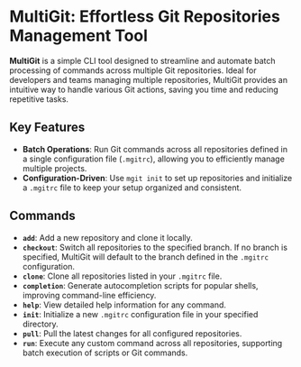 # MultiGit: Effortless Git Repositories Management Tool

**MultiGit** is a simple CLI tool designed to streamline and automate batch processing of commands across multiple Git repositories. Ideal for developers and teams managing multiple repositories, MultiGit provides an intuitive way to handle various Git actions, saving you time and reducing repetitive tasks.

## Key Features

- **Batch Operations**: Run Git commands across all repositories defined in a single configuration file (`.mgitrc`), allowing you to efficiently manage multiple projects.
- **Configuration-Driven**: Use `mgit init` to set up repositories and initialize a `.mgitrc` file to keep your setup organized and consistent.

## Commands

- **`add`**: Add a new repository and clone it locally.
- **`checkout`**: Switch all repositories to the specified branch. If no branch is specified, MultiGit will default to the branch defined in the `.mgitrc` configuration.
- **`clone`**: Clone all repositories listed in your `.mgitrc` file.
- **`completion`**: Generate autocompletion scripts for popular shells, improving command-line efficiency.
- **`help`**: View detailed help information for any command.
- **`init`**: Initialize a new `.mgitrc` configuration file in your specified directory.
- **`pull`**: Pull the latest changes for all configured repositories.
- **`run`**: Execute any custom command across all repositories, supporting batch execution of scripts or Git commands.
